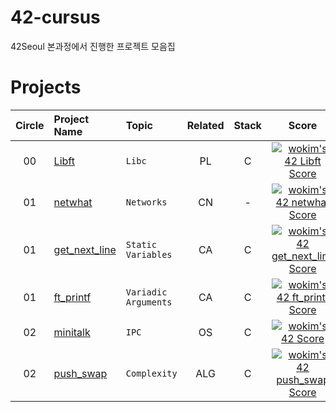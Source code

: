 # 42-cursus 
42Seoul 본과정에서 진행한 프로젝트 모음집 

# Projects

| Circle | Project Name |   Topic   | Related | Stack | Score |
| :----: | :----------- | :-------------| :---: | :---: | :---: |
| 00     | [Libft](https://github.com/kim-wonjin/42-cursus/tree/main/00-Libft) | `Libc` | PL | C | [![wokim's 42 Libft Score](https://badge42.herokuapp.com/api/project/wokim/Libft)](https://github.com/JaeSeoKim/badge42) |
| 01     | [netwhat](https://github.com/kim-wonjin/42-cursus) | `Networks` |   CN   | - | [![wokim's 42 netwhat Score](https://badge42.herokuapp.com/api/project/wokim/netwhat)](https://github.com/JaeSeoKim/badge42) |
| 01     | [get_next_line](https://github.com/kim-wonjin/42-cursus/tree/main/01-get_next_line) | `Static Variables` | CA | C | [![wokim's 42 get_next_line Score](https://badge42.herokuapp.com/api/project/wokim/get_next_line)](https://github.com/JaeSeoKim/badge42) |
| 01     | [ft_printf](https://github.com/kim-wonjin/42-cursus/tree/main/01-ft_printf) | `Variadic Arguments` | CA | C | [![wokim's 42 ft_printf Score](https://badge42.herokuapp.com/api/project/wokim/ft_printf)](https://github.com/JaeSeoKim/badge42) |
| 02     | [minitalk](https://github.com/kim-wonjin/42-cursus/tree/main/02-minitalk) | `IPC` | OS | C | [![wokim's 42 Score](https://badge42.herokuapp.com/api/project/wokim/minitalk)](https://github.com/JaeSeoKim/badge42) |
| 02     | [push_swap](https://github.com/kim-wonjin/42-cursus) | `Complexity` | ALG | C | [![wokim's 42 push_swap Score](https://badge42.herokuapp.com/api/project/wokim/push_swap)](https://github.com/JaeSeoKim/badge42) |

